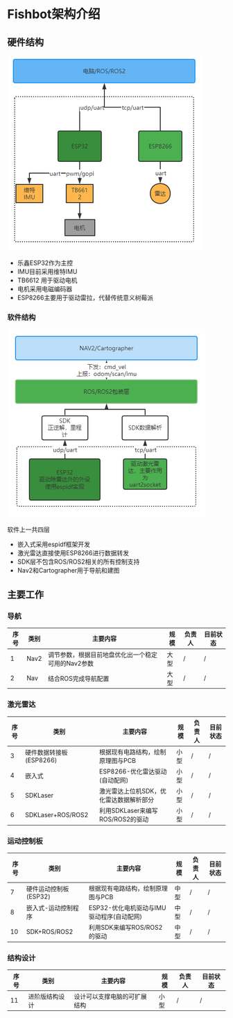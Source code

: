 # Fishbot架构介绍

## 硬件结构

![image-20220215174435173](./README/imgs/image-20220215174435173.png)

- 乐鑫ESP32作为主控
- IMU目前采用维特IMU
- TB6612 用于驱动电机
- 电机采用电磁编码器
- ESP8266主要用于驱动雷拉，代替传统意义树莓派

### 软件结构

![image-20220215175804468](./README/imgs/image-20220215175804468.png)

软件上一共四层

- 嵌入式采用espidf框架开发
- 激光雷达直接使用ESP8266进行数据转发
- SDK层不包含ROS/ROS2相关的所有控制支持
- Nav2和Cartographer用于导航和建图

## 主要工作


### 导航
|  序号   | 类别 | 主要内容 | 规模  | 负责人  | 目前状态|
|  ----  | ----  | ----  | ----  |----  |----  |
| 1  | Nav2 |调节参数，根据目前地盘优化出一个稳定可用的Nav2参数     | 大型 |  / |  / |
| 2  | Nav | 结合ROS完成导航配置                              | 大型 |  / |  / |

### 激光雷达
|  序号   | 类别 | 主要内容 | 规模  | 负责人  | 目前状态|
|  ----  | ----  | ----  | ----  |----  |----  |
| 3  | 硬件数据转接板(ESP8266) | 根据现有电路结构，绘制原理图与PCB  | 小型 |  / |  / |
| 4 | 嵌入式 | ESP8266-优化雷达驱动(自动配网)                | 小型 |  / |  / |
| 5  | SDKLaser| 激光雷达上位机SDK，优化雷达数据解析部分      | 小型 |  / |  / |
| 6  | SDKLaser+ROS/ROS2 | 利用SDKLaser来编写ROS/ROS2的驱动  | 小型 |  / |   / |


### 运动控制板
|  序号   | 类别 | 主要内容 | 规模  | 负责人  | 目前状态|
|  ----  | ----  | ----  | ----  |----  |----  |
| 7  | 硬件运动控制板(ESP32)   | 根据现有电路结构，绘制原理图与PCB  | 中型 |  / |  / |
| 8  | 嵌入式-运动控制程序 | ESP32-优化电机驱动与IMU驱动程序(自动配网)      | 中型 |  / | / |
| 10  | SDK+ROS/ROS2| 利用SDK来编写ROS/ROS2的驱动                     | 中型 |  / | / |

### 结构设计
|  序号   | 类别 | 主要内容 | 规模  | 负责人  | 目前状态|
|  ----  | ----  | ----  | ----  |----  |----  |
| 11  | 进阶版结构设计 | 设计可以支撑电脑的可扩展结构               | 小型 |  / |     / |
